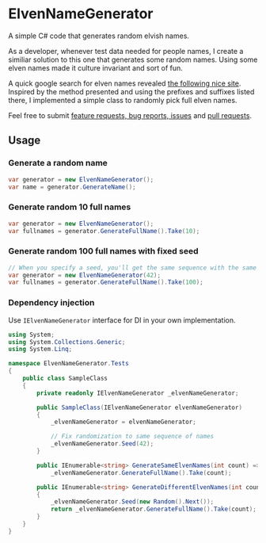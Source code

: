 # ElvenNameGenerator
A simple C# code that generates random elvish names.

As a developer, whenever test data needed for people names, I create a similiar solution to this one that generates some random names. Using some elven names made it culture invariant and sort of fun.

A quick google search for elven names revealed [the following nice site](http://www.angelfire.com/rpg2/vortexshadow/names.html). Inspired by the method presented and using the prefixes and suffixes listed there, I implemented a simple class to randomly pick full elven names.

Feel free to submit [feature requests, bug reports, issues](https://github.com/koraybalci/ElvenNameGenerator/issues) and [pull requests](https://github.com/koraybalci/ElvenNameGenerator/pulls).

## Usage

### Generate a random name
``` c#
var generator = new ElvenNameGenerator();
var name = generator.GenerateName();
```

### Generate random 10 full names
``` c#
var generator = new ElvenNameGenerator();
var fullnames = generator.GenerateFullName().Take(10);
```

### Generate random 100 full names with fixed seed
```c#
// When you specify a seed, you'll get the same sequence with the same seed value 
var generator = new ElvenNameGenerator(42);
var fullnames = generator.GenerateFullName().Take(100);
```

### Dependency injection
Use `IElvenNameGenerator` interface for DI in your own implementation.
``` c#
using System;
using System.Collections.Generic;
using System.Linq;

namespace ElvenNameGenerator.Tests
{
    public class SampleClass
    {
        private readonly IElvenNameGenerator _elvenNameGenerator;

        public SampleClass(IElvenNameGenerator elvenNameGenerator)
        {
            _elvenNameGenerator = elvenNameGenerator;

            // Fix randomization to same sequence of names
            _elvenNameGenerator.Seed(42);
        }

        public IEnumerable<string> GenerateSameElvenNames(int count) =>
            _elvenNameGenerator.GenerateFullName().Take(count);

        public IEnumerable<string> GenerateDifferentElvenNames(int count)
        {
            _elvenNameGenerator.Seed(new Random().Next());
            return _elvenNameGenerator.GenerateFullName().Take(count);
        }
    }
}
```